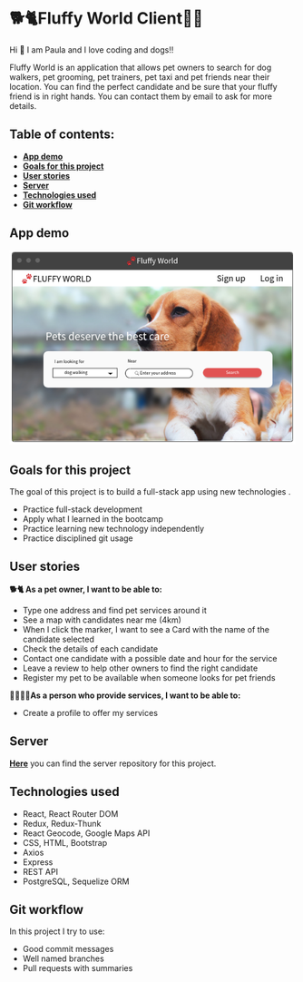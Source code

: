 # 🐕🐈Fluffy World Client🐩🦮

Hi 👋 I am Paula and I love coding and dogs!!

Fluffy World is an application that allows pet owners to search for dog walkers, pet grooming, pet trainers, pet taxi and pet friends near their location.
You can find the perfect candidate and be sure that your fluffy friend is in right hands. You can contact them by email to ask for more details.

## Table of contents:

- **[App demo](#app-demo)**
- **[Goals for this project](#goals-for-this-project)**
- **[User stories](#user-stories)**
- **[Server](#server)**
- **[Technologies used](#technologies-used)**
- **[Git workflow](#git-workflow)**

## App demo

![APP-DEMO](/src/images/01.png)

## Goals for this project

The goal of this project is to build a full-stack app using new technologies .

- Practice full-stack development
- Apply what I learned in the bootcamp
- Practice learning new technology independently
- Practice disciplined git usage

## User stories

**🐕🐈 As a pet owner, I want to be able to:**

- Type one address and find pet services around it
- See a map with candidates near me (4km)
- When I click the marker, I want to see a Card with the name of the candidate selected
- Check the details of each candidate
- Contact one candidate with a possible date and hour for the service
- Leave a review to help other owners to find the right candidate
- Register my pet to be available when someone looks for pet friends

**👨🏻👩🏻As a person who provide services, I want to be able to:**

- Create a profile to offer my services

## Server

[**Here**](https://github.com/paula-morales/fluffy-world-server) you can find the server repository for this project.

## Technologies used

- React, React Router DOM
- Redux, Redux-Thunk
- React Geocode, Google Maps API
- CSS, HTML, Bootstrap
- Axios
- Express
- REST API
- PostgreSQL, Sequelize ORM

## Git workflow

In this project I try to use:

- Good commit messages
- Well named branches
- Pull requests with summaries

